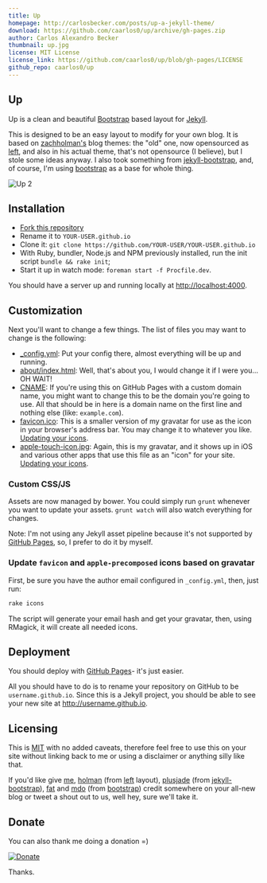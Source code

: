 ```yaml
---
title: Up
homepage: http://carlosbecker.com/posts/up-a-jekyll-theme/
download: https://github.com/caarlos0/up/archive/gh-pages.zip
author: Carlos Alexandro Becker
thumbnail: up.jpg
license: MIT License
license_link: https://github.com/caarlos0/up/blob/gh-pages/LICENSE
github_repo: caarlos0/up
---
```

Up
--------------

Up is a clean and beautiful [Bootstrap](http://getbootstrap.com) based layout
for [Jekyll](https://github.com/mojombo/jekyll).

This is designed to be an easy layout to modify for your own blog. It is
based on [zachholman's](http://zachholman.com/) blog themes: the "old" one, now
opensourced as [left](http://github.com/holman/left), and also in his actual
theme, that's not opensource (I believe), but I stole some ideas anyway. I also
took something from [jekyll-bootstrap](https://github.com/plusjade/jekyll-bootstrap),
and, of course, I'm using [bootstrap](https://github.com/twitter/bootstrap) as
a base for whole thing.

![Up 2](http://f.cl.ly/items/1k0B3m21451e0G1i3u0F/up_v2.png)

## Installation

- [Fork this repository](https://github.com/caarlos0/up/fork)
- Rename it to `YOUR-USER.github.io`
- Clone it: `git clone https://github.com/YOUR-USER/YOUR-USER.github.io`
- With Ruby, bundler, Node.js and NPM previously installed, run the init script
`bundle && rake init`;
- Start it up in watch mode: `foreman start -f Procfile.dev`.

You should have a server up and running locally at <http://localhost:4000>.

## Customization

Next you'll want to change a few things. The list of files you may want to
change is the following:

- [_config.yml](https://github.com/caarlos0/up/blob/gh-pages/_config.yml): Put
your config there, almost everything will be up and running.
- [about/index.html](https://github.com/caarlos0/up/blob/gh-pages/about/index.html):
Well, that's about you, I would change it if I were you... OH WAIT!
- [CNAME](https://github.com/caarlos0/up/blob/gh-pages/CNAME): If you're using
this on GitHub Pages with a custom domain name, you might want to change this to be
the domain you're going to use. All that should be in here is a
domain name on the first line and nothing else (like: `example.com`).
- [favicon.ico](https://github.com/caarlos0/up/blob/gh-pages/favicon.ico): This
is a smaller version of my gravatar for use as the icon in your browser's
address bar. You may change it to whatever you like. [Updating your icons][up-icons].
- [apple-touch-icon.jpg](https://github.com/caarlos0/up/blob/gh-pages/apple-touch-icon.jpg):
Again, this is my gravatar, and it shows up in iOS and various other apps
that use this file as an "icon" for your site. [Updating your icons][up-icons].

[up-icons]: https://github.com/caarlos0/up#update-favicon-and-apple-precomposed-icons-based-on-gravatar

### Custom CSS/JS

Assets are now managed by bower. You could simply run `grunt` whenever you
want to update your assets. `grunt watch` will also watch everything for
changes.

Note: I'm not using any Jekyll asset pipeline because it's not supported
by [GitHub Pages](http://pages.github.com), so, I prefer to do it by myself.


### Update `favicon` and `apple-precomposed` icons based on gravatar

First, be sure you have the author email configured in `_config.yml`,
then, just run:

```sh
rake icons
```

The script will generate your email hash and get your gravatar, then, using
RMagick, it will create all needed icons.


## Deployment

You should deploy with [GitHub Pages](http://pages.github.com)- it's just
easier.

All you should have to do is to rename your repository on GitHub to be
`username.github.io`. Since this is a Jekyll project, you
should be able to see your new site at <http://username.github.io>.

## Licensing

This is [MIT](https://github.com/caarlos0/up/blob/master/LICENSE) with no
added caveats, therefore feel free to use this on your site without
linking back to me or using a disclaimer or anything silly like that.

If you'd like give [me](http://github.com/caarlos0),
[holman](http://github.com/holman)
(from [left](http://github.com/holman/left) layout),
[plusjade](https://github.com/plusjade)
(from [jekyll-bootstrap](https://github.com/plusjade/jekyll-bootstrap)),
[fat](https://github.com/fat) and [mdo](https://github.com/mdo) (from
[bootstrap](https://github.com/twitter/bootstrap)) credit somewhere on your
all-new blog or tweet a shout out to us, well hey, sure we'll take it.

## Donate

You can also thank me doing a donation =)

[![Donate](https://www.paypalobjects.com/en_US/i/btn/btn_donate_LG.gif)](https://www.paypal.com/cgi-bin/webscr?cmd=_s-xclick&hosted_button_id=DXEJBUD2KYT7L)

Thanks.

